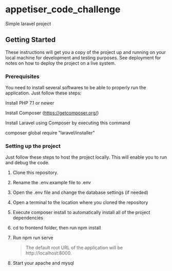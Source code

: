 # appetiser_code_challenge

Simple laravel project

## Getting Started

These instructions will get you a copy of the project up and running on your local machine for development and testing purposes. See deployment for notes on how to deploy the project on a live system.

### Prerequisites

You need to install several softwares to be able to properly run the application. Just follow these steps:

Install PHP 7.1 or newer

Install Composer (https://getcomposer.org/)

Install Laravel using Composer by executing this command

composer global require "laravel/installer"

### Setting up the project

Just follow these steps to host the project locally. This will enable you to run and debug the code.


1. Clone this repository.

2. Rename the .env.example file to .env

3. Open the .env file and change the database settings (if needed)

4. Open a terminal to the location where you cloned the repository

5. Execute composer install to automatically install all of the project dependencies

6. cd to frontend folder, then run npm install

7. Run npm run serve 
    > The default root URL of the application will be http://localhost:8000. 

8. Start your apache and mysql
   


